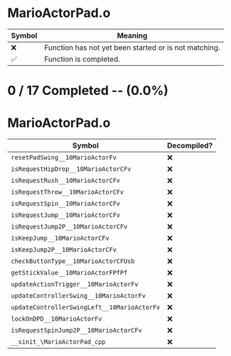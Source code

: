 # MarioActorPad.o
| Symbol | Meaning 
| ------------- | ------------- 
| :x: | Function has not yet been started or is not matching. 
| :white_check_mark: | Function is completed. 


# 0 / 17 Completed -- (0.0%)
# MarioActorPad.o
| Symbol | Decompiled? |
| ------------- | ------------- |
| `resetPadSwing__10MarioActorFv` | :x: |
| `isRequestHipDrop__10MarioActorCFv` | :x: |
| `isRequestRush__10MarioActorCFv` | :x: |
| `isRequestThrow__10MarioActorCFv` | :x: |
| `isRequestSpin__10MarioActorCFv` | :x: |
| `isRequestJump__10MarioActorCFv` | :x: |
| `isRequestJump2P__10MarioActorCFv` | :x: |
| `isKeepJump__10MarioActorCFv` | :x: |
| `isKeepJump2P__10MarioActorCFv` | :x: |
| `checkButtonType__10MarioActorCFUsb` | :x: |
| `getStickValue__10MarioActorFPfPf` | :x: |
| `updateActionTrigger__10MarioActorFv` | :x: |
| `updateControllerSwing__10MarioActorFv` | :x: |
| `updateControllerSwingLeft__10MarioActorFv` | :x: |
| `lockOnDPD__10MarioActorFv` | :x: |
| `isRequestSpinJump2P__10MarioActorCFv` | :x: |
| `__sinit_\MarioActorPad_cpp` | :x: |
